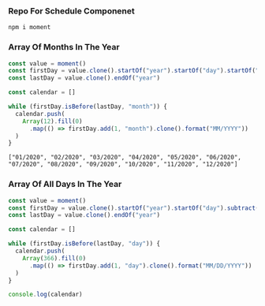 ### Repo For Schedule Componenet

`npm i moment`

### Array Of Months In The Year

```js
const value = moment()
const firstDay = value.clone().startOf("year").startOf("day").startOf("week") 
const lastDay = value.clone().endOf("year")

const calendar = []

while (firstDay.isBefore(lastDay, "month")) {
  calendar.push(
    Array(12).fill(0)
      .map(() => firstDay.add(1, "month").clone().format("MM/YYYY"))
  )
}
```
`["01/2020", "02/2020", "03/2020", "04/2020", "05/2020", "06/2020", "07/2020", "08/2020", "09/2020", "10/2020", "11/2020", "12/2020"]`


### Array Of All Days In The Year 
```js
const value = moment()
const firstDay = value.clone().startOf("year").startOf("day").subtract(1, "day")
const lastDay = value.clone().endOf("year")

const calendar = []

while (firstDay.isBefore(lastDay, "day")) {
  calendar.push(
    Array(366).fill(0)
      .map(() => firstDay.add(1, "day").clone().format("MM/DD/YYYY"))
  )
}

console.log(calendar)
```